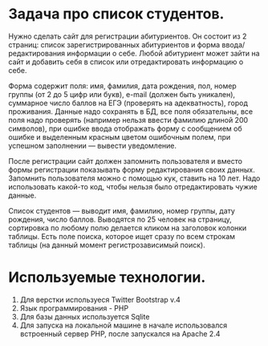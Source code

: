 # Задача про список студентов.

Нужно сделать сайт для регистрации абитуриентов. Он состоит из 2 страниц: список зарегистрированных абитуриентов и форма ввода/редактирования информации о себе. Любой абитуриент может зайти на сайт и добавить себя в список или отредактировать информацию о себе.

Форма содержит поля: имя, фамилия, дата рождения, пол, номер группы (от 2 до 5 цифр или букв), e-mail (должен быть уникален), суммарное число баллов на ЕГЭ (проверять на адекватность), город проживания. Данные надо сохранять в БД, все поля обязательны, все поля надо проверять (например нельзя ввести фамилию длиной 200 символов), при ошибке ввода отображать форму с сообщением об ошибке и выделенным красным цветом ошибочным полем, при успешном заполнении — вывести уведомление.

После регистрации сайт должен запомнить пользователя и вместо формы регистрации показывать форму редактирования своих данных. Запомнить пользователя можно с помощью кук, ставить на 10 лет. Надо использовать какой-то код, чтобы нельзя было отредактировать чужие данные.

Список студентов — выводит имя, фамилию, номер группы, дату рождения, число баллов. Выводятся по 25 человек на страницу, сортировка по любому полю делается кликом на заголовок колонки таблицы. Есть поле поиска, которое ищет сразу по всем строкам таблицы (на данный момент регистрозависимый поиск).

# Используемые технологии.

1. Для верстки используеся Twitter Bootstrap v.4
2. Язык программирования - PHP
3. Для базы данных используется Sqlite
4. Для запуска на локальной машине в начале использовался встроенный сервер PHP, после запускался на Apache 2.4

 

